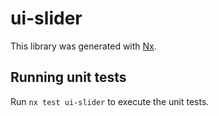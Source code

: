 # ui-slider

This library was generated with [Nx](https://nx.dev).

## Running unit tests

Run `nx test ui-slider` to execute the unit tests.
